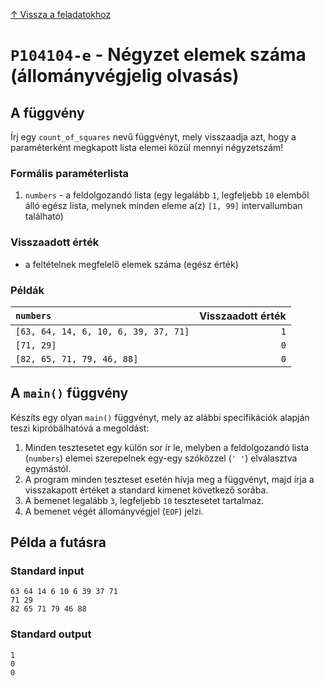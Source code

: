 
[↑ Vissza a feladatokhoz](./README.md)

# `P104104-e` - Négyzet elemek száma (állományvégjelig olvasás)

## A függvény

Írj egy `count_of_squares` nevű függvényt, mely visszaadja azt, hogy a paraméterként megkapott lista elemei közül mennyi négyzetszám!

### Formális paraméterlista

1. `numbers` - a feldolgozandó lista (egy legalább `1`, legfeljebb `10` elemből álló egész lista, melynek minden eleme a(z) `[1, 99]` intervallumban található)

### Visszaadott érték

* a feltételnek megfelelő elemek száma (egész érték)

### Példák

| `numbers` | Visszaadott érték | 
| :--- | --: | 
| `[63, 64, 14, 6, 10, 6, 39, 37, 71]` | `1` | 
| `[71, 29]` | `0` | 
| `[82, 65, 71, 79, 46, 88]` | `0` | 

## A `main()` függvény

Készíts egy olyan `main()` függvényt, mely az alábbi specifikációk alapján teszi kipróbálhatóvá a megoldást:

1. Minden tesztesetet egy külön sor ír le, melyben a feldolgozandó lista (`numbers`) elemei szerepelnek egy-egy szóközzel (`' '`) elválasztva egymástól.
1. A program minden teszteset esetén hívja meg a függvényt, majd írja a visszakapott értéket a standard kimenet következő sorába.
1. A bemenet legalább `3`, legfeljebb `10` tesztesetet tartalmaz.
1. A bemenet végét állományvégjel (`EOF`) jelzi.

## Példa a futásra

### Standard input

```
63 64 14 6 10 6 39 37 71
71 29
82 65 71 79 46 88
```

### Standard output

```
1
0
0
```